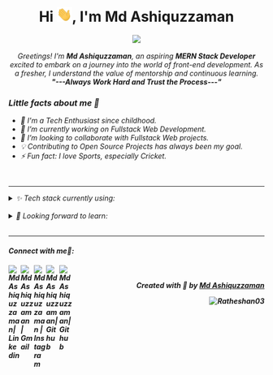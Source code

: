 <h1 align="center">Hi <img src="https://raw.githubusercontent.com/ABSphreak/ABSphreak/master/gifs/Hi.gif" width="30px">, I'm Md Ashiquzzaman</h1>
<p align="center">
  <a href="https://github.com/ashiq72/"><img src="https://readme-typing-svg.herokuapp.com?lines=Full+Stack+Software+Developer;MERN+Stack+Web+Developer;React+Js+Developer;Aspiring+Learner&center=true&width=500&height=50"></a>
</p>

<p align="center">
  <em>
Greetings! I'm  <b>Md Ashiquzzaman</b>, an aspiring <b>MERN Stack Developer</b> excited to embark on a journey into the
world of front-end development. As a fresher, I understand the value of mentorship and continuous
learning.
  <br>
  <b><i>"---Always Work Hard and Trust the Process---"</i></b>
</p>

<h3>Little facts about me 🧑</h3>

- 🧞 I'm a Tech Enthusiast since childhood.
- 🔭 I’m currently working on Fullstack Web Development.
- 👯 I’m looking to collaborate with Fullstack Web projects.
- 💡 Contributing to Open Source Projects has always been my goal.
- ⚡ Fun fact: I love Sports, especially Cricket.
<br>

---

<details>
<summary>
  ✨ Tech stack currently using:
</summary>
   <br>
<code><a href="https://www.javascript.com/" target="_blank"><img height="30" src="https://raw.githubusercontent.com/devicons/devicon/master/icons/javascript/javascript-plain.svg"></a></code>
<code><a href="https://reactjs.org/" target="_blank"><img height="30" src="https://www.vectorlogo.zone/logos/reactjs/reactjs-icon.svg"></a></code>
<code><a href="https://nextjs.org/" target="_blank"><img height="30" src="https://upload.wikimedia.org/wikipedia/commons/thumb/1/10/Cib-next-js_%28CoreUI_Icons_v1.0.0%29.svg/120px-Cib-next-js_%28CoreUI_Icons_v1.0.0%29.svg.png"></a></code>
<code><a href="https://www.w3schools.com/html/" target="_blank"><img height="30" src="https://www.vectorlogo.zone/logos/w3_html5/w3_html5-icon.svg"></a></code>
<code><a href="https://www.w3schools.com/css/" target="_blank"><img height="30" src="https://raw.githubusercontent.com/devicons/devicon/master/icons/css3/css3-original.svg"></a></code>
<code><a href="https://id.heroku.com/login" target="_blank"><img src="https://www.vectorlogo.zone/logos/heroku/heroku-icon.svg" alt="heroku"  height="30"></a></code>
<code><a href="https://redux.js.org" target="_blank"> <img src="https://raw.githubusercontent.com/devicons/devicon/master/icons/redux/redux-original.svg" alt="redux" height="30"></a></code>
<code><a href="https://sass-lang.com" target="_blank"> <img src="https://raw.githubusercontent.com/devicons/devicon/master/icons/sass/sass-original.svg" alt="sass"  height="30"></a></code>
 <code> <a href="https://tailwindcss.com/" target="_blank"> <img src="https://www.vectorlogo.zone/logos/tailwindcss/tailwindcss-icon.svg" alt="tailwind" height="30"/> </a> </code>
<code><a href="https://nodejs.org/en/" target="_blank"><img height="30" src="https://www.vectorlogo.zone/logos/nodejs/nodejs-icon.svg"></a></code>
<code><a href="https://firebase.google.com/" target="_blank"><img height="30" src="https://www.vectorlogo.zone/logos/firebase/firebase-icon.svg"></a></code>
<code><a href="https://git-scm.com/" target="_blank"><img height="30" src="https://www.vectorlogo.zone/logos/git-scm/git-scm-icon.svg"></a></code>
<code><a href="https://www.json.org/" target="_blank"><img height="30" src="https://www.vectorlogo.zone/logos/json/json-icon.svg"></a></code>
<code><a href="https://colab.research.google.com/" target="_blank"><img height="30" src="https://colab.research.google.com/img/colab_favicon_256px.png"></a></code>
  
</details>
<br>

<details>
<summary>
  🌱 Looking forward to learn:
</summary>
   <br>
<code><a href="https://www.python.org/" target="_blank"><img height="30" src="https://www.vectorlogo.zone/logos/python/python-icon.svg"></a></code>
<code><a href="https://flutter.dev/" target="_blank"><img height="30" src="https://www.vectorlogo.zone/logos/flutterio/flutterio-icon.svg"></a></code>
<code><a href="https://cloud.google.com/" target="_blank"><img height="30" src="https://www.vectorlogo.zone/logos/google_cloud/google_cloud-icon.svg"></a></code>
<code><a href="https://analytics.google.com/" target="_blank"><img height="30" src="https://www.vectorlogo.zone/logos/google_analytics/google_analytics-icon.svg"></a></code>
<code><a href="https://www.tensorflow.org/" target="_blank"><img height="30" src="https://www.vectorlogo.zone/logos/tensorflow/tensorflow-icon.svg"></a></code>
<code><a href="https://azure.microsoft.com/en-us/" target="_blank"><img height="30" src="https://www.vectorlogo.zone/logos/microsoft_azure/microsoft_azure-icon.svg"></a></code>
<code><a href="https://opencv.org/" target="_blank"><img height="30" src="https://www.vectorlogo.zone/logos/opencv/opencv-icon.svg"></a></code>
<code><a href="https://pytorch.org/" target="_blank"><img height="30" src="https://www.vectorlogo.zone/logos/pytorch/pytorch-icon.svg"></a></code>
<code><a href="https://aws.amazon.com/" target="_blank"><img height="30" src="https://www.vectorlogo.zone/logos/amazon_aws/amazon_aws-icon.svg"></a></code>
</details>
<br>

---

<h4> Connect with me🤝: <h4>
  </hr>
  <a href="https://www.linkedin.com/in/md-ashiquzzaman1">
   <img align="left" alt=" Md Ashiquzzaman| Linkedin" width="24px" src="https://www.vectorlogo.zone/logos/linkedin/linkedin-icon.svg" />
  </a>
  <a href="ahmedashik18kn@gmail.com">
    <img align="left" alt="Md Ashiquzzaman | Gmail" width="26px" src="https://www.vectorlogo.zone/logos/gmail/gmail-icon.svg" />
  </a>
 
  <a href="https://www.instagram.com/ashik.ahmed72">
    <img align="left" alt="Md Ashiquzzaman | Instagram" width="24px" src="https://www.vectorlogo.zone/logos/instagram/instagram-icon.svg" />
  </a>
   <a href="https://www.facebook.com/Ashik.ahmed72">
    <img align="left" alt="Md Ashiquzzaman| Github" width="26px" src="https://www.vectorlogo.zone/logos/facebook/facebook-tile.svg" />
  </a>
   <a href="https://github.com/ashiq72">
    <img align="left" alt="Md Ashiquzzaman| Github" width="26px" src="https://www.vectorlogo.zone/logos/github/github-tile.svg" />
  </a>
  <br>
  
<p align="right">Created with 🖤 by <a href="https://github.com/ashiq72"><span style="white-space: nowrap;">Md Ashiquzzaman</span></a></p>
<p align="right" > <img src="https://komarev.com/ghpvc/?username=Ratheshan03&label=Profile%20views&color=0e75b6&style=flat" alt="Ratheshan03" /> </p>
